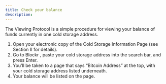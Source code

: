 ```yaml
---
title: Check your balance
description:
---
```


The Viewing Protocol is a simple procedure for viewing your balance of funds currently in one cold storage address.

1. Open your electronic copy of the Cold Storage Information Page (see Section II for details).
2. Go to Blockr , paste your cold storage address into the search bar, and press Enter.
3. You’ll be taken to a page that says “Bitcoin Address” at the top, with your cold storage address listed underneath.
4. Your balance will be listed on the page.
